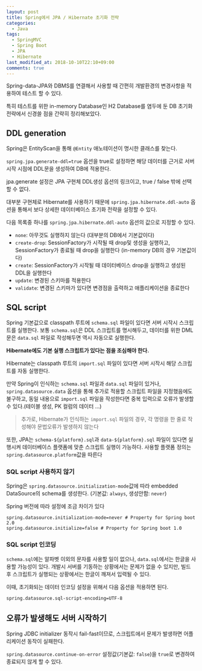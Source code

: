 ```yaml
---
layout: post
title: Spring에서 JPA / Hibernate 초기화 전략
categories:
  - Java
tags:
  - SpringMVC
  - Spring Boot
  - JPA
  - Hibernate
last_modified_at: 2018-10-10T22:10+09:00
comments: true
---
```


Spring-data-JPA와 DBMS를 연결해서 사용할 때 간편히 개발환경의 변경사항을 적용하여 테스트 할 수 있다.

특히 테스트를 위한 in-memory Database인 H2 Database를 염두에 둔 DB 초기화 전략에서 신경쓸 점을 간략히 정리해보았다.

## DDL generation

Spring은 EntityScan을 통해 `@Entity` 애노테이션이 명시한 클래스를 찾는다.

`spring.jpa.generate-ddl=true` 옵션을 true로 설정하면 해당 데이터를 근거로 서버 시작 시점에 DDL문을 생성하여 DB에 적용한다.

jpa.generate 설정은 JPA 구현체 DDL생성 옵션의 링크이고, true / false 밖에 선택할 수 없다.

대부분 구현체로 Hibernate를 사용하기 때문에 `spring.jpa.hibernate.ddl-auto` 옵션을 통해서 보다 상세한 데이터베이스 초기화 전략을 설정할 수 있다.

다음 목록중 하나를 `spring.jpa.hibernate.ddl-auto` 옵션의 값으로 지정할 수 있다.

- `none`: 아무것도 실행하지 않는다 (대부분의 DB에서 기본값이다)
- `create-drop`: SessionFactory가 시작될 때 drop및 생성을 실행하고, SessionFactory가 종료될 때 drop을 실행한다 (in-memory DB의 경우 기본값이다)
- `create`: SessionFactory가 시작될 때 데이터베이스 drop을 실행하고 생성된 DDL을 실행한다
- `update`: 변경된 스키마를 적용한다
- `validate`: 변경된 스키마가 있다면 변경점을 출력하고 애플리케이션을 종료한다

## SQL script

Spring 기본값으로 classpath 루트에 `schema.sql` 파일이 있다면 서버 시작시 스크립트를 실행한다.
보통 `schema.sql`은 DDL 스크립트를 명시해두고, 데이터를 위한 DML문은 `data.sql` 파일로 작성해두면 역시 자동으로 실행한다.

**Hibernate에도 기본 실행 스크립트가 있다는 점을 조심해야 한다.**

Hibernate는 classpath 루트의 `import.sql` 파일이 있다면 서버 시작시 해당 스크립트를 자동 실행한다.

만약 Spring이 인식하는 `schema.sql` 파일과 `data.sql` 파일이 있거나, `spring.datasource.data` 옵션을 통해 추가로 적용할 스크립트 파일을 지정했음에도 불구하고, 동일 내용으로 `import.sql` 파일을 작성한다면 중복 입력으로 오류가 발생할 수 있다.(테이블 생성, PK 컬럼의 데이터 ...)

> 추가로, Hibernate가 인식하는 `import.sql` 파일의 경우, 각 명령을 한 줄로 작성해야 문법오류가 발생하지 않는다

또한, JPA는 `schema-${platform}.sql`과 `data-${platform}.sql` 파일이 있다면 실행시켜 데이터베이스 플랫폼에 맞춘 스크립트 실행이 가능하다.
사용할 플랫폼 정의는 `spring.datasource.platform`값을 따른다

### SQL script 사용하지 않기

Spring은 `spring.datasource.initialization-mode`값에 따라 embedded DataSource의 schema를 생성한다. (기본값: `always`, 생성안함: `never`)

Spring 버전에 따라 설정에 조금 차이가 있다

```properties
spring.datasource.initialization-mode=never # Property for Spring boot 2.0
spring.datasource.initialize=false # Property for Spring boot 1.0
```

### SQL script 인코딩

`schema.sql`에는 알파벳 이외의 문자를 사용할 일이 없으나, `data.sql`에서는 한글을 사용할 가능성이 있다.
개발시 서버를 기동하는 상황에서는 문제가 없을 수 있지만, 빌드 후 스크립트가 실행되는 상황에서는 한글이 깨져서 입력될 수 있다.

이때, 초기화되는 데이터 인코딩 설정을 위해서 다음 옵션을 적용하면 된다.

`spring.datasource.sql-script-encoding=UTF-8`

## 오류가 발생해도 서버 시작하기

Spring JDBC initializer 동작시 fail-fast이므로, 스크립트에서 문제가 발생하면 어플리케이션 동작이 실패한다.

`spring.datasource.continue-on-error` 설정값(기본값: `false`)을 `true`로 변경하여 종료되지 않게 할 수 있다.
